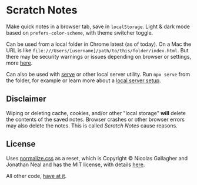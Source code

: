 # Scratch Notes

Make quick notes in a browser tab, save in `localStorage`. Light & dark mode based on `prefers-color-scheme`, with theme switcher toggle.

Can be used from a local folder in Chrome latest (as of today). On a Mac the URL is like `file:///Users/[username]/path/to/this/folder/index.html`.  But there may be security warnings or issues depending on browser or settings, more [here](https://developer.mozilla.org/en-US/docs/Web/API/Window/localStorage#exceptions). 

Can also be used with [serve](https://www.npmjs.com/package/serve) or other local server utility. Run `npx serve` from the folder, for example or learn more about a [local server setup](https://developer.mozilla.org/en-US/docs/Learn/Common_questions/set_up_a_local_testing_server).

## Disclaimer

Wiping or deleting cache, cookies, and/or other "local storage" **will** delete the contents of the saved notes. Browser crashes or other browser errors may also delete the notes. This is called _Scratch Notes_ cause reasons.

## License

Uses [normalize.css](https://github.com/necolas/normalize.css) as a reset, which is Copyright © Nicolas Gallagher and Jonathan Neal and has the MIT license, with details [here](https://github.com/necolas/normalize.css/blob/master/LICENSE.md).

All other code, [have at it](./LICENSE.md).

